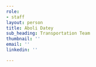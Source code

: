 ```yaml
---
role:
- staff
layout: person
title: Aboli Datey
sub_heading: Transportation Team
thumbnail: ''
email: ''
linkedin: ''

---
```


